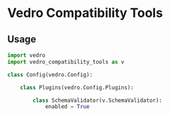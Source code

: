 # Vedro Compatibility Tools

## Usage

```python
import vedro
import vedro_compatibility_tools as v

class Config(vedro.Config):

    class Plugins(vedro.Config.Plugins):

        class SchemaValidator(v.SchemaValidator):
            enabled = True
```
